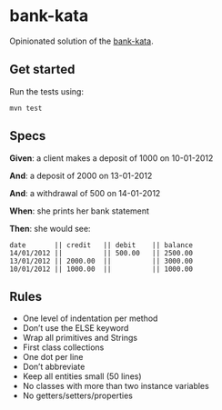 
# bank-kata

Opinionated solution of the [bank-kata](https://github.com/sandromancuso/Bank-kata).

## Get started

Run the tests using:

```mvn test```

## Specs

**Given**: a client makes a deposit of 1000 on 10-01-2012

**And**: a deposit of 2000 on 13-01-2012

**And**: a withdrawal of 500 on 14-01-2012

**When**: she prints her bank statement

**Then**: she would see:

```
date       || credit   || debit    || balance
14/01/2012 ||          || 500.00   || 2500.00
13/01/2012 || 2000.00  ||          || 3000.00
10/01/2012 || 1000.00  ||          || 1000.00
```

## Rules

- One level of indentation per method
- Don’t use the ELSE keyword
- Wrap all primitives and Strings
- First class collections
- One dot per line
- Don’t abbreviate
- Keep all entities small (50 lines)
- No classes with more than two instance variables
- No getters/setters/properties
